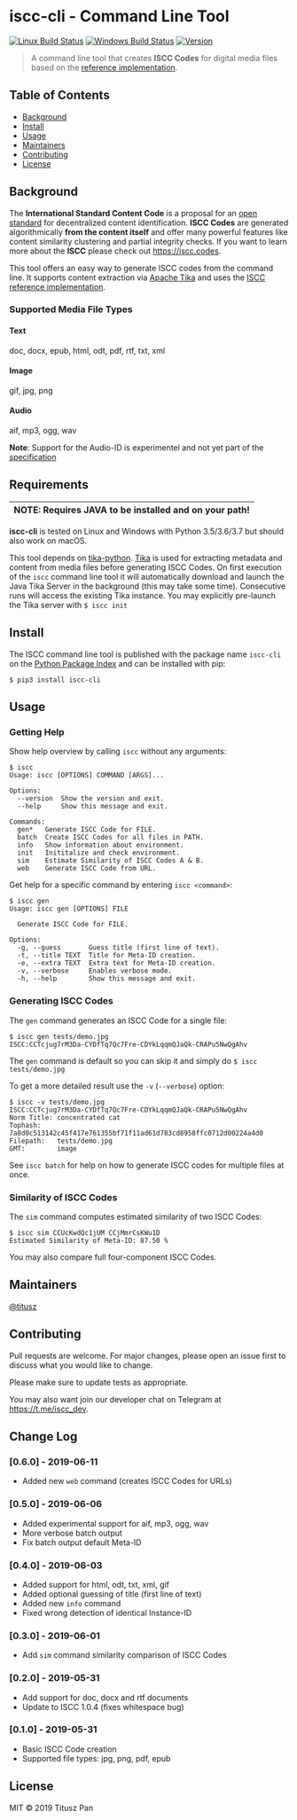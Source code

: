 # iscc-cli  - Command Line Tool

[![Linux Build Status](https://img.shields.io/travis/iscc/iscc-cli.svg?label=Linux)](https://travis-ci.org/iscc/iscc-cli)
[![Windows Build Status](https://img.shields.io/appveyor/ci/titusz/iscc-cli.svg?label=Windows)](https://ci.appveyor.com/project/titusz/iscc-cli)
[![Version](https://img.shields.io/pypi/v/iscc-cli.svg)](https://pypi.python.org/pypi/iscc-cli/)

> A command line tool that creates **ISCC Codes** for digital media files based on the [reference implementation](<https://github.com/iscc/iscc-specs>).

## Table of Contents

- [Background](#background)
- [Install](#install)
- [Usage](#usage)
- [Maintainers](#maintainers)
- [Contributing](#contributing)
- [License](#license)

## Background

The **International Standard Content Code** is a proposal for an [open standard](https://en.wikipedia.org/wiki/Open_standard) for decentralized content identification. **ISCC Codes** are generated algorithmically **from the content itself** and offer many powerful features like content similarity clustering and partial integrity checks. If you want to learn more about the **ISCC** please check out https://iscc.codes.

This tool offers an easy way to generate ISCC codes from the command line. It supports content extraction via [Apache Tika](https://tika.apache.org/) and uses the [ISCC reference implementation](https://github.com/iscc/iscc-specs).


### Supported Media File Types

#### Text

doc, docx, epub, html, odt, pdf, rtf, txt, xml


#### Image

gif, jpg, png

#### Audio

aif, mp3, ogg, wav


**Note**: Support for the Audio-ID is experimentel and not yet part of the [specification](https://iscc.codes/specification/)

## Requirements

| NOTE: Requires JAVA to be installed and on your path! |
| --- |

**iscc-cli** is tested on Linux and Windows with Python 3.5/3.6/3.7 but should also work on macOS.

This tool depends on [tika-python](<https://github.com/chrismattmann/tika-python>).  [Tika](<https://tika.apache.org/>)  is used for extracting metadata and content from media files before generating ISCC Codes. On first execution of the `iscc` command line tool it will automatically download and launch the Java Tika Server in the background (this may take some time). Consecutive runs will access the existing Tika instance. You may explicitly pre-launch the Tika server with `$ iscc init`

## Install

The ISCC command line tool is published with the package name `iscc-cli` on the [Python Package Index](https://pypi.python.org/pypi/iscc-cli) and can be installed with pip:

```console
$ pip3 install iscc-cli
```

## Usage

### Getting Help

Show help overview by calling `iscc` without any arguments:

```console
$ iscc
Usage: iscc [OPTIONS] COMMAND [ARGS]...

Options:
  --version  Show the version and exit.
  --help     Show this message and exit.

Commands:
  gen*   Generate ISCC Code for FILE.
  batch  Create ISCC Codes for all files in PATH.
  info   Show information about environment.
  init   Inititalize and check environment.
  sim    Estimate Similarity of ISCC Codes A & B.
  web    Generate ISCC Code from URL.
```

Get help for a specific command by entering `iscc <command>`:

```console
$ iscc gen
Usage: iscc gen [OPTIONS] FILE

  Generate ISCC Code for FILE.

Options:
  -g, --guess       Guess title (first line of text).
  -t, --title TEXT  Title for Meta-ID creation.
  -e, --extra TEXT  Extra text for Meta-ID creation.
  -v, --verbose     Enables verbose mode.
  -h, --help        Show this message and exit.
```

### Generating ISCC Codes

The `gen` command generates an ISCC Code for a single file:

```console
$ iscc gen tests/demo.jpg
ISCC:CCTcjug7rM3Da-CYDfTq7Qc7Fre-CDYkLqqmQJaQk-CRAPu5NwQgAhv
```

The `gen` command is default so you can skip it and simply do `$ iscc tests/demo.jpg` 

To get a more detailed result use the `-v` (`--verbose`) option:

```console
$ iscc -v tests/demo.jpg
ISCC:CCTcjug7rM3Da-CYDfTq7Qc7Fre-CDYkLqqmQJaQk-CRAPu5NwQgAhv
Norm Title: concentrated cat
Tophash:    7a8d0c513142c45f417e761355bf71f11ad61d783cd8958ffc0712d00224a4d0
Filepath:   tests/demo.jpg
GMT:        image
```

See `iscc batch` for help on how to generate ISCC codes for multiple files at once.


### Similarity of ISCC Codes

The `sim` command computes estimated similarity of two ISCC Codes:

```console
$ iscc sim CCUcKwdQc1jUM CCjMmrCsKWu1D
Estimated Similarity of Meta-ID: 87.50 %
```

You may also compare full four-component ISCC Codes.


## Maintainers

[@titusz](https://github.com/titusz)

## Contributing

Pull requests are welcome. For major changes, please open an issue first to discuss what you would like to change.

Please make sure to update tests as appropriate.

You may also want join our developer chat on Telegram at <https://t.me/iscc_dev>.

## Change Log

### [0.6.0] - 2019-06-11

- Added new `web` command (creates ISCC Codes for URLs)

### [0.5.0] - 2019-06-06

- Added experimental support for aif, mp3, ogg, wav
- More verbose batch output
- Fix batch output default Meta-ID

### [0.4.0] - 2019-06-03

- Added support for html, odt, txt, xml, gif
- Added optional guessing of title (first line of text)
- Added new `info` command
- Fixed wrong detection of identical Instance-ID

### [0.3.0] - 2019-06-01

- Add `sim` command similarity comparison of ISCC Codes

### [0.2.0] - 2019-05-31

- Add support for doc, docx and rtf documents
- Update to ISCC 1.0.4 (fixes whitespace bug)


### [0.1.0] - 2019-05-31

- Basic ISCC Code creation
- Supported file types: jpg, png, pdf, epub

## License

MIT © 2019 Titusz Pan

